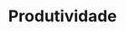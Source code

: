 ---
order: 3
title: Produtividade
description: |
  Algumas ferramentas que considero importantes
  no desenvolvimento de uma aplicação, seja frontend
  ou backend.
icon:
  pack: fas
  name: hammer
tools:
  - Terminal Linux
  - Visual Studio Code
  - Typescript
  - npm / yarn
  - Git
---